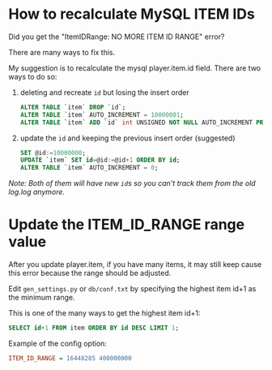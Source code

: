# How to recalculate MySQL ITEM IDs
Did you get the "ItemIDRange: NO MORE ITEM ID RANGE" error?

There are many ways to fix this.

My suggestion is to recalculate the mysql player.item.id field. There are two ways to do so:

1. deleting and recreate `id` but losing the insert order

	```sql
	ALTER TABLE `item` DROP `id`;
	ALTER TABLE `item` AUTO_INCREMENT = 10000001;
	ALTER TABLE `item` ADD `id` int UNSIGNED NOT NULL AUTO_INCREMENT PRIMARY KEY FIRST;
	```

2. update the `id` and keeping the previous insert order (suggested)

	```sql
	SET @id:=10000000;
	UPDATE `item` SET id=@id:=@id+1 ORDER BY id;
	ALTER TABLE `item` AUTO_INCREMENT = 0;
	```

_Note: Both of them will have new `id`s so you can't track them from the old log.log anymore._

# Update the ITEM_ID_RANGE range value
After you update player.item, if you have many items, it may still keep cause this error because the range should be adjusted.

Edit `gen_settings.py` or `db/conf.txt` by specifying the highest item id+1 as the minimum range.

This is one of the many ways to get the highest item id+1:
```sql
SELECT id+1 FROM item ORDER BY id DESC LIMIT 1;
```

Example of the config option:
```ini
ITEM_ID_RANGE = 16448285 400000000
```
